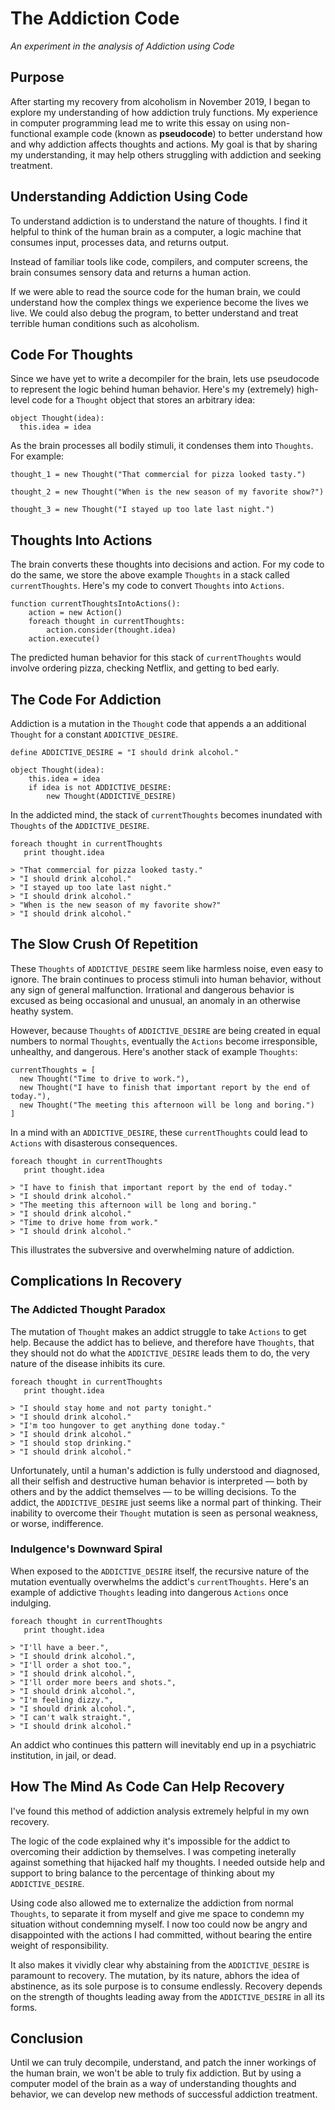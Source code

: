 # The Addiction Code

_An experiment in the analysis of Addiction using Code_

## Purpose

After starting my recovery from alcoholism in November 2019, I began to explore my understanding of how addiction truly functions. My experience in computer programming lead me to write this essay on using non-functional example code (known as **pseudocode**) to better understand how and why addiction affects thoughts and actions. My goal is that by sharing my understanding, it may help others struggling with addiction and seeking treatment. 

## Understanding Addiction Using Code

To understand addiction is to understand the nature of thoughts. I find it helpful to think of the human brain as a computer, a logic machine that consumes input, processes data, and returns output. 

Instead of familiar tools like code, compilers, and computer screens, the brain consumes sensory data and returns a human action.

If we were able to read the source code for the human brain, we could understand how the complex things we experience become the lives we live. We could also debug the program, to better understand and treat terrible human conditions such as alcoholism.

## Code For Thoughts

Since we have yet to write a decompiler for the brain, lets use pseudocode to represent the logic behind human behavior. Here's my (extremely) high-level code for a `Thought` object that stores an arbitrary idea:

```
object Thought(idea):
  this.idea = idea
```

As the brain processes all bodily stimuli, it condenses them into `Thoughts`. For example:

```
thought_1 = new Thought("That commercial for pizza looked tasty.")

thought_2 = new Thought("When is the new season of my favorite show?")

thought_3 = new Thought("I stayed up too late last night.")
```

## Thoughts Into Actions

The brain converts these thoughts into decisions and action. For my code to do the same, we store the above example `Thoughts` in a stack called `currentThoughts`. Here's my code to convert `Thoughts` into `Actions`.

```
function currentThoughtsIntoActions():
    action = new Action()
    foreach thought in currentThoughts:
        action.consider(thought.idea)
    action.execute()
```

The predicted human behavior for this stack of `currentThoughts` would involve ordering pizza, checking Netflix, and getting to bed early.

## The Code For Addiction

Addiction is a mutation in the `Thought` code that appends a an additional `Thought` for a constant `ADDICTIVE_DESIRE`. 

```
define ADDICTIVE_DESIRE = "I should drink alcohol."

object Thought(idea):
    this.idea = idea
    if idea is not ADDICTIVE_DESIRE:
        new Thought(ADDICTIVE_DESIRE)
```

In the addicted mind, the stack of `currentThoughts` becomes inundated with `Thoughts` of the `ADDICTIVE_DESIRE`. 

```
foreach thought in currentThoughts
   print thought.idea

> "That commercial for pizza looked tasty."
> "I should drink alcohol."
> "I stayed up too late last night."
> "I should drink alcohol."
> "When is the new season of my favorite show?"
> "I should drink alcohol."
```

## The Slow Crush Of Repetition

These `Thoughts` of `ADDICTIVE_DESIRE` seem like harmless noise, even easy to ignore. The brain continues to process stimuli into human behavior, without any sign of general malfunction. Irrational and dangerous behavior is excused as being occasional and unusual, an anomaly in an otherwise heathy system.

However, because `Thoughts` of `ADDICTIVE_DESIRE` are being created in equal numbers to normal `Thoughts`, eventually the `Actions` become irresponsible, unhealthy, and dangerous. Here's another stack of example `Thoughts`:

```
currentThoughts = [
  new Thought("Time to drive to work."),
  new Thought("I have to finish that important report by the end of today."),
  new Thought("The meeting this afternoon will be long and boring.")
]
```

In a mind with an `ADDICTIVE_DESIRE`, these `currentThoughts` could lead to `Actions` with disasterous consequences.

```
foreach thought in currentThoughts
   print thought.idea

> "I have to finish that important report by the end of today."
> "I should drink alcohol."
> "The meeting this afternoon will be long and boring."
> "I should drink alcohol."
> "Time to drive home from work."
> "I should drink alcohol."
```

This illustrates the subversive and overwhelming nature of addiction. 

## Complications In Recovery

### The Addicted Thought Paradox

The mutation of `Thought` makes an addict struggle to take `Actions` to get help. Because the addict has to believe, and therefore have `Thoughts`, that they should not do what the `ADDICTIVE_DESIRE` leads them to do, the very nature of the disease inhibits its cure. 

```
foreach thought in currentThoughts
   print thought.idea

> "I should stay home and not party tonight."
> "I should drink alcohol."
> "I'm too hungover to get anything done today."
> "I should drink alcohol."
> "I should stop drinking."
> "I should drink alcohol."
```

Unfortunately, until a human's addiction is fully understood and diagnosed, all their selfish and destructive human behavior is interpreted — both by others and by the addict themselves — to be willing decisions. To the addict, the `ADDICTIVE_DESIRE` just seems like a normal part of thinking. Their inability to overcome their `Thought` mutation is seen as personal weakness, or worse, indifference. 

### Indulgence's Downward Spiral

When exposed to the `ADDICTIVE_DESIRE` itself, the recursive nature of the mutation eventually overwhelms the addict's `currentThoughts`. Here's an example of addictive `Thoughts` leading into dangerous `Actions` once indulging.

```
foreach thought in currentThoughts
   print thought.idea

> "I'll have a beer.",
> "I should drink alcohol.",
> "I'll order a shot too.",
> "I should drink alcohol.",
> "I'll order more beers and shots.",
> "I should drink alcohol.",
> "I'm feeling dizzy.",
> "I should drink alcohol.",
> "I can't walk straight.",
> "I should drink alcohol."
```

An addict who continues this pattern will inevitably end up in a psychiatric institution, in jail, or dead.

## How The Mind As Code Can Help Recovery

I've found this method of addiction analysis extremely helpful in my own recovery. 

The logic of the code explained why it's impossible for the addict to overcoming their addiction by themselves. I was competing ineterally against something that hijacked half my thoughts. I needed outside help and support to bring balance to the percentage of thinking about my `ADDICTIVE_DESIRE`.

Using code also allowed me to externalize the addiction from normal `Thoughts`, to separate it from myself and give me space to condemn my situation without condemning myself. I now too could now be angry and disappointed with the actions I had committed, without bearing the entire weight of responsibility.

It also makes it vividly clear why abstaining from the `ADDICTIVE_DESIRE` is paramount to recovery. The mutation, by its nature, abhors the idea of abstinence, as its sole purpose is to consume endlessly. Recovery depends on the strength of thoughts leading away from the `ADDICTIVE_DESIRE` in all its forms.  

## Conclusion

Until we can truly decompile, understand, and patch the inner workings of the human brain, we won't be able to truly fix addiction. But by using a computer model of the brain as a way of understanding thoughts and behavior, we can develop new methods of successful addiction treatment. 

